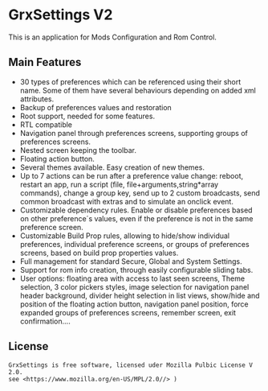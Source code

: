 # GrxSettings V2

This is an application for Mods Configuration and Rom Control. 

## Main Features

* 30 types of preferences which can be referenced using their short name. Some of them have several behaviours depending on added xml attributes.
* Backup of preferences values and restoration
* Root support, needed for some features. 
* RTL compatible 
* Navigation panel through preferences screens, supporting groups of preferences screens.
* Nested screen keeping the toolbar.
* Floating action button.
* Several themes available. Easy creation of new themes. 
* Up to 7 actions can be run after a preference value change: reboot, restart an app, run a script (file, file+arguments,string*array commands), change a group key, send up to 2 custom broadcasts, send common broadcast with extras and to simulate an onclick event. 
* Customizable dependency rules. Enable or disable preferences based on other preference´s values, even if the preference is not in the same preference screen.
* Customizable Build Prop rules, allowing to hide/show individual preferences, individual preference screens, or groups of preferences screens, based on build prop properties values.
* Full management for standard Secure, Global and System Settings.
* Support for rom info creation, through easily configurable sliding tabs.
* User options: floating area with access to last seen screens, Theme selection, 3 color pickers styles, image selection for navigation panel header background, divider height selection in list views, show/hide and position of the floating action button, navigation panel position, force expanded groups of preferences screens, remember screen, exit confirmation….

## License

    GrxSettings is free software, licensed uder Mozilla Pulbic License V 2.0. 
    see <https://www.mozilla.org/en-US/MPL/2.0//> )
